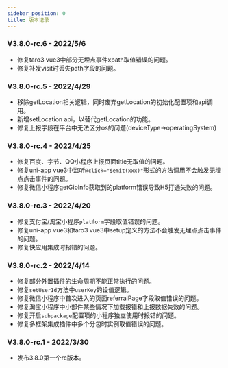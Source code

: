 ```yaml
---
sidebar_position: 0
title: 版本记录
---
```


### V3.8.0-rc.6 - 2022/5/6

* 修复taro3 vue3中部分无埋点事件xpath取值错误的问题。
* 修复补发visit时丢失path字段的问题。

### V3.8.0-rc.5 - 2022/4/29

* 移除getLocation相关逻辑，同时废弃getLocation的初始化配置项和api调用。
* 新增setLocation api，以替代getLocation的功能。
* 修复上报字段在平台中无法区分os的问题(deviceType->operatingSystem)

### V3.8.0-rc.4 - 2022/4/25

* 修复百度、字节、QQ小程序上报页面title无取值的问题。
* 修复uni-app vue3中监听`@click="$emit(xxx)"`形式的方法调用不会触发无埋点点击事件的问题。
* 修复微信小程序getGioInfo获取到的platform错误导致H5打通失败的问题。

### V3.8.0-rc.3 - 2022/4/20

* 修复支付宝/淘宝小程序`platform`字段取值错误的问题。
* 修复uni-app vue3和taro3 vue3中setup定义的方法不会触发无埋点点击事件的问题。
* 修复快应用集成时报错的问题。

### V3.8.0-rc.2 - 2022/4/14

* 修复部分外置插件的生命周期不能正常执行的问题。
* 修复`setUserId`方法中`userKey`的设值逻辑。
* 修复微信小程序中首次进入的页面referralPage字段取值错误的问题。
* 修复淘宝小程序中小部件某些情况下加载报错和上报数据失效的问题。
* 修复开启`subpackage`配置项的小程序独立使用时报错的问题。
* 修复多框架集成插件中多个分包时实例取值错误的问题。

### V3.8.0-rc.1 - 2022/3/30

* 发布3.8.0第一个rc版本。
